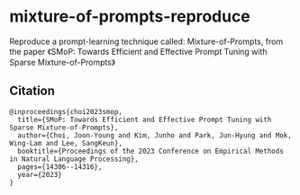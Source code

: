 # mixture-of-prompts-reproduce
Reproduce a prompt-learning technique called: Mixture-of-Prompts, from the paper 《SMoP: Towards Efficient and Effective Prompt Tuning with Sparse Mixture-of-Prompts》





## Citation
```bibtxt
@inproceedings{choi2023smop,
  title={SMoP: Towards Efficient and Effective Prompt Tuning with Sparse Mixture-of-Prompts},
  author={Choi, Joon-Young and Kim, Junho and Park, Jun-Hyung and Mok, Wing-Lam and Lee, SangKeun},
  booktitle={Proceedings of the 2023 Conference on Empirical Methods in Natural Language Processing},
  pages={14306--14316},
  year={2023}
}
```

